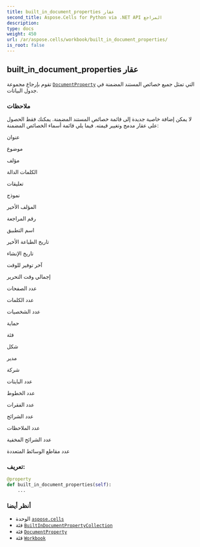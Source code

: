 ```yaml
---
title: built_in_document_properties عقار
second_title: Aspose.Cells for Python via .NET API المراجع
description:
type: docs
weight: 450
url: /ar/aspose.cells/workbook/built_in_document_properties/
is_root: false
---
```

##  built_in_document_properties عقار

تقوم بإرجاع مجموعة [`DocumentProperty`](/cells/python-net/ar/aspose.cells.properties/documentproperty) التي تمثل جميع خصائص المستند المضمنة في جدول البيانات.

###  ملاحظات

لا يمكن إضافة خاصية جديدة إلى قائمة خصائص المستند المضمنة. يمكنك فقط الحصول على عقار مدمج وتغيير قيمته.
فيما يلي قائمة أسماء الخصائص المضمنة:

عنوان


موضوع


مؤلف


الكلمات الدالة


تعليقات


نموذج


المؤلف الأخير


رقم المراجعة


اسم التطبيق


تاريخ الطباعة الأخير


تاريخ الإنشاء


آخر توفير للوقت


إجمالي وقت التحرير


عدد الصفحات


عدد الكلمات


عدد الشخصيات


حماية


فئة


شكل


مدير


شركة


عدد البايتات


عدد الخطوط


عدد الفقرات


عدد الشرائح


عدد الملاحظات


عدد الشرائح المخفية


عدد مقاطع الوسائط المتعددة
###  تعريف:
```python
@property
def built_in_document_properties(self):
    ...
```

###  أنظر أيضا
* الوحدة [`aspose.cells`](../../)
* فئة [`BuiltInDocumentPropertyCollection`](/cells/python-net/ar/aspose.cells.properties/builtindocumentpropertycollection)
* فئة [`DocumentProperty`](/cells/python-net/ar/aspose.cells.properties/documentproperty)
* فئة [`Workbook`](/cells/python-net/ar/aspose.cells/workbook)
